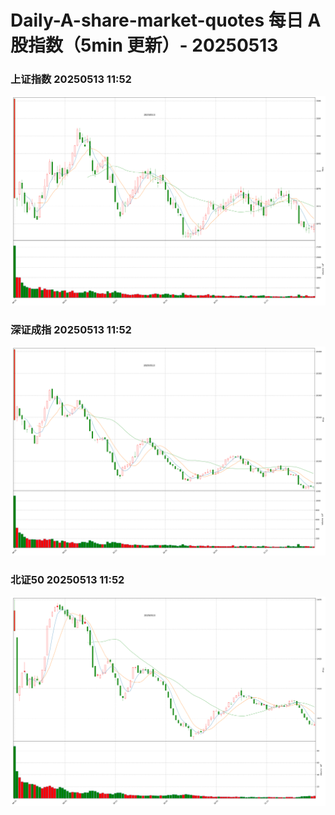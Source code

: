 
# Daily-A-share-market-quotes 每日 A 股指数（5min 更新）- 20250513

### 上证指数 20250513 11:52
![](./fig/2025/5/20250513-sh000001.png)

### 深证成指 20250513 11:52
![](./fig/2025/5/20250513-sz399001.png)

### 北证50 20250513 11:52
![](./fig/2025/5/20250513-bj899050.png)
